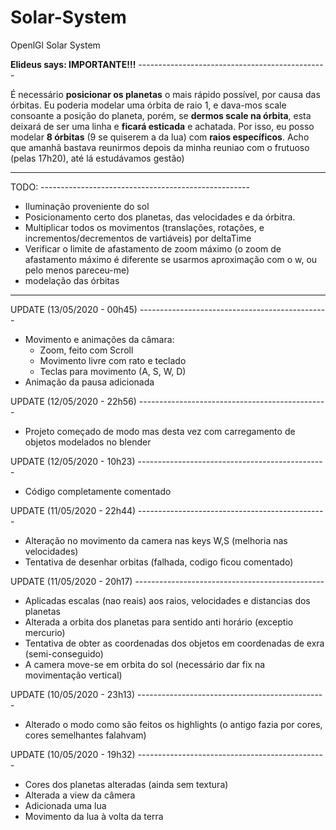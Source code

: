 # Solar-System
OpenlGl Solar System

**Elideus says: IMPORTANTE!!!** -----------------------------------------------

  É necessário **posicionar os planetas** o mais rápido possível, por causa das órbitas. Eu poderia modelar uma órbita de raio 1, e dava-mos scale consoante a posição do planeta, porém, se **dermos scale na órbita**, esta deixará de ser uma linha e **ficará esticada** e achatada. Por isso, eu posso modelar **8 órbitas** (9 se quiserem a da lua) com **raios específicos**.
  Acho que amanhã bastava reunirmos depois da minha reuniao com o frutuoso (pelas 17h20), até lá estudávamos gestão)

---------------------------------------------------------

TODO: ----------------------------------------------------

- Iluminação proveniente do sol
- Posicionamento certo dos planetas, das velocidades e da órbitra.
- Multiplicar todos os movimentos (translações, rotações, e incrementos/decrementos de vartiáveis) por deltaTime
- Verificar o limite de afastamento de zoom máximo (o zoom de afastamento máximo é diferente se usarmos aproximação com o w, ou pelo menos pareceu-me)
- modelação das órbitas

----------------------------------------------------------

UPDATE (13/05/2020 - 00h45) -----------------------------------------------

- Movimento e animações da câmara:
  - Zoom, feito com Scroll
  - Movimento livre com rato e teclado
  - Teclas para movimento (A, S, W, D)
- Animação da pausa adicionada

UPDATE (12/05/2020 - 22h56) -----------------------------------------------

- Projeto começado de modo mas desta vez com carregamento de objetos modelados no blender

UPDATE (12/05/2020 - 10h23) -----------------------------------------------

- Código completamente comentado

UPDATE (11/05/2020 - 22h44) -----------------------------------------------

- Alteração no movimento da camera nas keys W,S (melhoria nas velocidades)
- Tentativa de desenhar orbitas (falhada, codigo ficou comentado)

UPDATE (11/05/2020 - 20h17) -----------------------------------------------

- Aplicadas escalas (nao reais) aos raios, velocidades e distancias dos planetas
- Alterada a orbita dos planetas para sentido anti horário (exceptio mercurio)
- Tentativa de obter as coordenadas dos objetos em coordenadas de exra (semi-conseguido)
- A camera move-se em orbita do sol (necessário dar fix na movimentação vertical)

UPDATE (10/05/2020 - 23h13) -----------------------------------------------

- Alterado o modo como são feitos os highlights (o antigo fazia por cores, cores semelhantes falahvam)

UPDATE (10/05/2020 - 19h32) -----------------------------------------------

- Cores dos planetas alteradas (ainda sem textura)
- Alterada a view da câmera
- Adicionada uma lua
- Movimento da lua à volta da terra
